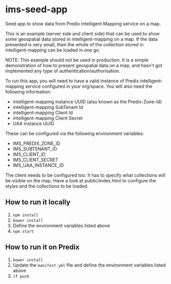 # ims-seed-app
Seed app to show data from Predix Intelligent Mapping service on a map.

This is an example (server side and client side) that can be used to show some geospatial data stored in intelligent-mapping on a map.
If the data presented is very small, then the whole of the collection stored in intelligent-mapping can be loaded in one go.

NOTE: This example should not be used in production. It is a simple demonstration of how to present geospatial data on a map, and
hasn't got implemented any type of authentication/authorisation.

To run this app, you will need to have a valid instance of Predix intelligent-mapping service configured in your org/space.
You will also need the following information:
* intelligent-mapping instance UUID (also known as the Predix-Zone-Id)
* intelligent-mapping SubTenant Id
* intelligent-mapping Client Id
* intelligent-mapping Client Secret
* UAA instance UUID

These can be configured via the following environment variables:
* IMS_PREDIX_ZONE_ID
* IMS_SUBTENANT_ID
* IMS_CLIENT_ID
* IMS_CLIENT_SECRET
* IMS_UAA_INSTANCE_ID

The client needs to be configured too. It has to specify what collections will be visible on the map.
Have a look at public/index.html to configure the styles and the collections to be loaded.

## How to run it locally
1. `npm install`
2. `bower install`
3. Define the environment variables listed above
3. `npm start`

## How to run it on Predix
1. `bower install`
2. Update the `manifest.yml` file and define the environment variables listed above
3. `cf push`
